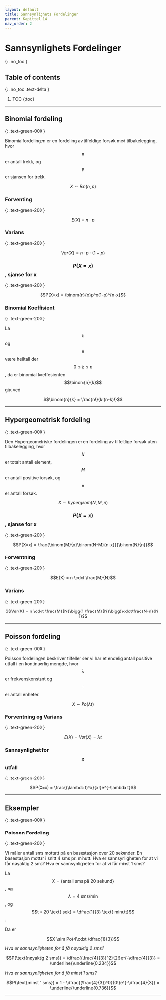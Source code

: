 ```yaml
---
layout: default
title: Sannsynlighets Fordelinger
parent: Kapittel 14
nav_order: 2
---
```


# Sannsynlighets Fordelinger
{: .no_toc }
## Table of contents
{: .no_toc .text-delta }

1. TOC
{:toc}

---

## Binomial fordeling
{: .text-green-000 }

Binomialfordelingen er en fordeling av tilfeldige forsøk med tilbakelegging, hvor $$n$$ er antall trekk, og $$p$$ er sjansen for trekk.

$$X \sim Bin(n,p)$$

### Forventing
{: .text-green-200 }

$$E(X) = n\cdot p$$

### Varians
{: .text-green-200 }

$$Var(X) = n\cdot p \cdot (1-p)$$

### $$P(X=x)$$, sjanse for x
{: .text-green-200 }

$$P(X=x) = \binom{n}{x}p^x(1-p)^{n-x}$$

### Binomial Koeffisient
{: .text-green-200 }

La $$k$$ og $$n$$ være heiltall der $$0\leq k \leq n$$, da er binomial koeffesienten $$\binom{n}{k}$$ gitt ved

$$\binom{n}{k} = \frac{n!}{k!(n-k)!}$$

---

## Hypergeometrisk fordeling
{: .text-green-000 }

Den Hypergeometriske fordelingen er en fordeling av tilfeldige forsøk uten tilbakelegging, hvor $$N$$ er totalt antall element, $$M$$ er antall positive forsøk, og $$n$$ er antall forsøk.

$$X \sim hypergeom(N,M,n)$$

### $$P(X=x)$$, sjanse for x
{: .text-green-200 }

$$P(X=x) = \frac{\binom{M}{x}\binom{N-M}{n-x}}{\binom{N}{n}}$$

### Forventning
{: .text-green-200 }

$$E(X) = n \cdot \frac{M}{N}$$

### Varians
{: .text-green-200 }

$$Var(X) = n \cdot \frac{M}{N}\bigg(1-\frac{M}{N}\bigg)\cdot\frac{N-n}{N-1}$$

---

## Poisson fordeling
{: .text-green-000 }

Poisson fordelingen beskriver tilfeller der vi har et endelig antall positive utfall i en kontinuerlig mengde, hvor $$\lambda$$ er frekvenskonstant og $$t$$ er antall enheter.

$$X \sim Po(\lambda t)$$

### Forventning og Varians
{: .text-green-200 }

$$E(X) = Var(X) = \lambda t$$

### Sannsynlighet for $$x$$ utfall
{: .text-green-200 }

$$P(X=x) = \frac{(\lambda t)^x}{x!}e^{-\lambda t}$$

---

## Eksempler
{: .text-green-000 }

### Poisson Fordeling
{: .text-green-200 }

Vi måler antall sms mottatt på en basestasjon over 20 sekunder. En basestasjon mottar i snitt 4 sms pr. minutt. Hva er sannsynligheten for at vi får nøyaktig 2 sms? Hva er sannsynligheten for at vi får minst 1 sms?

La $$X=\{\text{antall sms på 20 sekund}\}$$, og $$\lambda = 4 \text{ sms/min}$$, og $$t = 20 \text{ sek} = \dfrac{1}{3} \text{ minutt}$$.

Da er

$$X \sim Po(4\cdot \dfrac{1}{3})$$

*Hva er sannsynligheten for å få nøyaktig 2 sms?*

$$P(\text{nøyaktig 2 sms}) = \dfrac{(\frac{4}{3})^2}{2!}e^{-\dfrac{4}{3}} = \underline{\underline{0.234}}$$

*Hva er sannsynligheten for å få minst 1 sms?*

$$P(\text{minst 1 sms}) = 1 -  \dfrac{(\frac{4}{3})^0}{0!}e^{-\dfrac{4}{3}} = \underline{\underline{0.736}}$$

---
